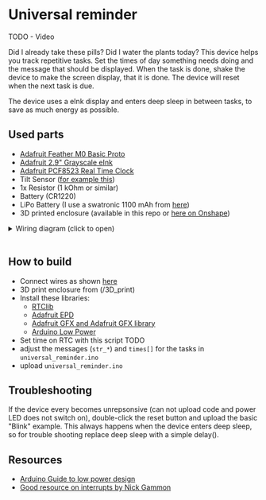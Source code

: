 
# Universal reminder

TODO - Video

Did I already take these pills? Did I water the plants today? This device helps you track repetitive tasks. Set the times of day something needs doing and the message that should be displayed. When the task is done, shake the device to make the screen display, that it is done. The device will reset when the next task is due.

The device uses a eInk display and enters deep sleep in between tasks, to save as much energy as possible. 

## Used parts

- [Adafruit Feather M0 Basic Proto](https://www.adafruit.com/product/2772)
- [Adafruit 2.9" Grayscale eInk](https://www.adafruit.com/product/4777)
- [Adafruit PCF8523 Real Time Clock](https://www.adafruit.com/product/3295)
- Tilt Sensor ([for example this](https://naltronic.de/zubehoer/elek.-bauteile/sonstige/651/1x-sw-200d-vibration-erschuetterung-neigung-sensor-kugel-tilt-schalter-sw200d))
- 1x Resistor (1 kOhm or similar)
- Battery (CR1220)
- LiPo Battery (I use a swatronic 1100 mAh from [here](https://www.swaytronic.ch/SWAYTRONIC-LiPo-1S-3.7V-1100mAh-35C-70C-JST))
- 3D printed enclosure (available in this repo or [here on Onshape](https://cad.onshape.com/documents/8f49303399ef22a7e39bc2af/w/fa5502a23fe9f76c9c39dbc8/e/11aa9429d28955ad08e092fa?renderMode=0&uiState=632acc33edc92c60b2c7bdb9))

<details> 
  <summary>Wiring diagram (click to open)</summary>
  ![wiring_diagram](img/wiring_diagram.png)
</details><br>


## How to build
- Connect wires as shown [here](img/wiring_diagram.png)
- 3D print enclosure from (/3D_print)
- Install these libraries:
	- [RTClib](https://github.com/adafruit/RTClib)
	- [Adafruit EPD](https://github.com/adafruit/Adafruit_EPD)
	- [Adafruit GFX and Adafruit GFX library](https://github.com/adafruit/Adafruit-GFX-Library)
	- [Arduino Low Power](https://github.com/arduino-libraries/ArduinoLowPower)
- Set time on RTC with this script TODO
- adjust the messages (``str_*``) and ```times[]``` for the tasks in ```universal_reminder.ino```
- upload ```universal_reminder.ino```


## Troubleshooting
If the device every becomes unrepsonsive (can not upload code and power LED does not switch on), double-click the reset button and upload the basic "Blink" example. This always happens when the device enters deep sleep, so for trouble shooting replace deep sleep with a simple delay().

## Resources
- [Arduino Guide to low power design](https://docs.arduino.cc/learn/electronics/low-power)
- [Good resource on interrupts by Nick Gammon](http://gammon.com.au/interrupts)